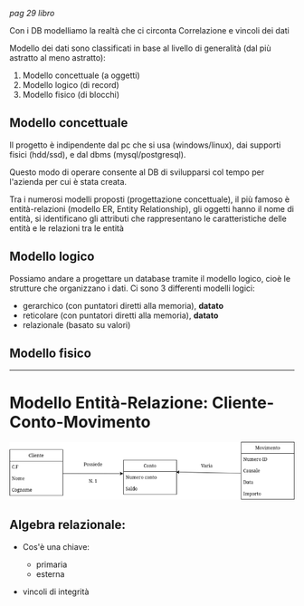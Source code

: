 *pag 29 libro*

Con i DB modelliamo la realtà che ci circonta
Correlazione e vincoli dei dati

Modello dei dati sono classificati in base al livello di generalità (dal più astratto al meno astratto):
1. Modello concettuale (a oggetti)
2. Modello logico (di record)
3. Modello fisico (di blocchi)

## Modello concettuale
Il progetto è indipendente dal pc che si usa (windows/linux), dai supporti fisici (hdd/ssd), e dal dbms (mysql/postgresql).

Questo modo di operare consente al DB di svilupparsi col tempo per l'azienda per cui è stata creata.

Tra i numerosi modelli proposti (progettazione concettuale), il più famoso è entità-relazioni (modello ER, Entity Relationship), gli oggetti hanno il nome di entità, si identificano gli attributi che rappresentano le caratteristiche delle entità e le relazioni tra le entità

## Modello logico
Possiamo andare a progettare un database tramite il modello logico, cioè le strutture che organizzano i dati.
Ci sono 3 differenti modelli logici:
- gerarchico (con puntatori diretti alla memoria), **datato**
- reticolare (con puntatori diretti alla memoria), **datato**
- relazionale (basato su valori)


## Modello fisico



--- 

# Modello Entità-Relazione: Cliente-Conto-Movimento

![Modello Entità-relazioni](./immagini/database.webp)


## Algebra relazionale:
- Cos'è una chiave:
    - primaria
    - esterna

- vincoli di integrità